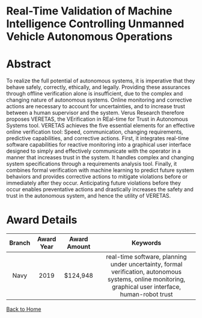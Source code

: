 
Real-Time Validation of Machine Intelligence Controlling Unmanned Vehicle Autonomous Operations
===============================================================================================

# Abstract


To realize the full potential of autonomous systems, it is imperative that they behave safely, correctly, ethically, and legally. Providing these assurances through offline verification alone is insufficient, due to the complex and changing nature of autonomous systems. Online monitoring and corrective actions are necessary to account for uncertainties, and to increase trust between a human supervisor and the system. Verus Research therefore proposes VERETAS, the VErification in REal-time for Trust in Autonomous Systems tool. VERETAS achieves the five essential elements for an effective online verification tool: Speed, communication, changing requirements, predictive capabilities, and corrective actions. First, it integrates real-time software capabilities for reactive monitoring into a graphical user interface designed to simply and effectively communicate with the operator in a manner that increases trust in the system. It handles complex and changing system specifications through a requirements analysis tool. Finally, it combines formal verification with machine learning to predict future system behaviors and provides corrective actions to mitigate violations before or immediately after they occur. Anticipating future violations before they occur enables preventative actions and drastically increases the safety and trust in the autonomous system, and hence the utility of VERETAS.  

# Award Details

|Branch|Award Year|Award Amount|Keywords|
| :---: | :---: | :---: | :---: |
|Navy|2019|$124,948|real-time software, planning under uncertainty, formal verification, autonomous systems, online monitoring, graphical user interface, human-robot trust|
  
  


[Back to Home](https://github.com/chrischow/dod_sbir_awards/JH/#2009)